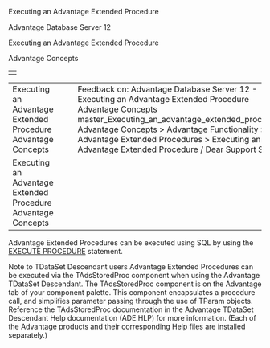 Executing an Advantage Extended Procedure




Advantage Database Server 12  

Executing an Advantage Extended Procedure

Advantage Concepts

|  |
| --- |
|  |

|  |  |  |  |  |
| --- | --- | --- | --- | --- |
| Executing an Advantage Extended Procedure  Advantage Concepts |  |  | Feedback on: Advantage Database Server 12 - Executing an Advantage Extended Procedure Advantage Concepts master\_Executing\_an\_advantage\_extended\_procedure Advantage Concepts > Advantage Functionality > Advantage Extended Procedures > Executing an Advantage Extended Procedure / Dear Support Staff, |  |
| Executing an Advantage Extended Procedure  Advantage Concepts |  |  |  |  |

Advantage Extended Procedures can be executed using SQL by using the [EXECUTE PROCEDURE](master_execute_procedure.htm) statement.

Note to TDataSet Descendant users Advantage Extended Procedures can be executed via the TAdsStoredProc component when using the Advantage TDataSet Descendant. The TAdsStoredProc component is on the Advantage tab of your component palette. This component encapsulates a procedure call, and simplifies parameter passing through the use of TParam objects. Reference the TAdsStoredProc documentation in the Advantage TDataSet Descendant Help documentation (ADE.HLP) for more information. (Each of the Advantage products and their corresponding Help files are installed separately.)